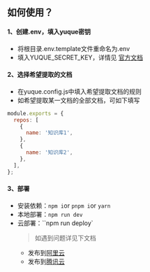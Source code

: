 ## 如何使用？
#### 1、创建.env，填入yuque密钥
+ 将根目录.env.template文件重命名为.env
+ 填入YUQUE_SECRET_KEY，详情见 [官方文档](https://www.yuque.com/yuque/developer/api#785a3731)

#### 2、选择希望提取的文档
+ 在yuque.config.js中填入希望提取文档的规则
+ 如希望提取某一文档的全部文档，可如下填写
```js
module.exports = {
  repos: [
    {
      name: '知识库1',
    },
    {
      name: '知识库2',
    },
  ],
};
```

#### 3、部署
+ 安装依赖：`` npm i ``or `` pnpm i ``or `` yarn ``
+ 本地部署：``npm run dev``
+ 云部署：``npm run deploy`
  > 如遇到问题详见下文档
  + 发布到[阿里云](https://www.midwayjs.org/docs/serverless/aliyun_faas#%E5%8F%91%E5%B8%83%E5%88%B0%E9%98%BF%E9%87%8C%E4%BA%91)
  + 发布到[腾讯云](https://www.midwayjs.org/docs/serverless/tencent_faas#%E5%8F%91%E5%B8%83%E5%88%B0%E8%85%BE%E8%AE%AF%E4%BA%91-scf)
